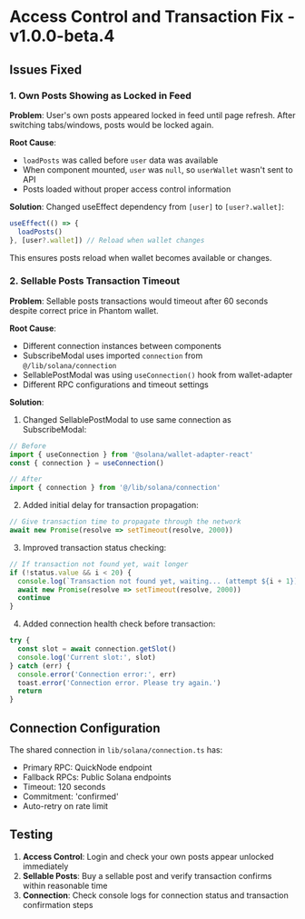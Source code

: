 # Access Control and Transaction Fix - v1.0.0-beta.4

## Issues Fixed

### 1. Own Posts Showing as Locked in Feed
**Problem**: User's own posts appeared locked in feed until page refresh. After switching tabs/windows, posts would be locked again.

**Root Cause**: 
- `loadPosts` was called before `user` data was available
- When component mounted, `user` was `null`, so `userWallet` wasn't sent to API
- Posts loaded without proper access control information

**Solution**: Changed useEffect dependency from `[user]` to `[user?.wallet]`:
```typescript
useEffect(() => {
  loadPosts()
}, [user?.wallet]) // Reload when wallet changes
```

This ensures posts reload when wallet becomes available or changes.

### 2. Sellable Posts Transaction Timeout
**Problem**: Sellable posts transactions would timeout after 60 seconds despite correct price in Phantom wallet.

**Root Cause**: 
- Different connection instances between components
- SubscribeModal uses imported `connection` from `@/lib/solana/connection` 
- SellablePostModal was using `useConnection()` hook from wallet-adapter
- Different RPC configurations and timeout settings

**Solution**: 
1. Changed SellablePostModal to use same connection as SubscribeModal:
```typescript
// Before
import { useConnection } from '@solana/wallet-adapter-react'
const { connection } = useConnection()

// After  
import { connection } from '@/lib/solana/connection'
```

2. Added initial delay for transaction propagation:
```typescript
// Give transaction time to propagate through the network
await new Promise(resolve => setTimeout(resolve, 2000))
```

3. Improved transaction status checking:
```typescript
// If transaction not found yet, wait longer
if (!status.value && i < 20) {
  console.log(`Transaction not found yet, waiting... (attempt ${i + 1})`)
  await new Promise(resolve => setTimeout(resolve, 2000))
  continue
}
```

4. Added connection health check before transaction:
```typescript
try {
  const slot = await connection.getSlot()
  console.log('Current slot:', slot)
} catch (err) {
  console.error('Connection error:', err)
  toast.error('Connection error. Please try again.')
  return
}
```

## Connection Configuration
The shared connection in `lib/solana/connection.ts` has:
- Primary RPC: QuickNode endpoint
- Fallback RPCs: Public Solana endpoints
- Timeout: 120 seconds
- Commitment: 'confirmed'
- Auto-retry on rate limit

## Testing
1. **Access Control**: Login and check your own posts appear unlocked immediately
2. **Sellable Posts**: Buy a sellable post and verify transaction confirms within reasonable time
3. **Connection**: Check console logs for connection status and transaction confirmation steps 
